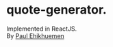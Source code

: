 # quote-generator. 

Implemented in ReactJS.  
By [Paul Ehikhuemen](https://www.linkedin.com/in/pauloe-me/)
